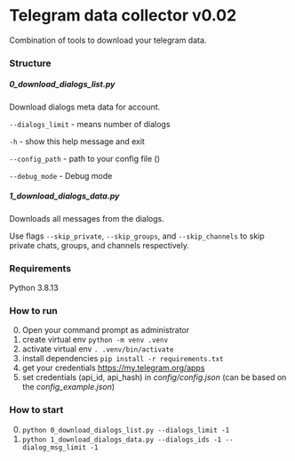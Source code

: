 # Telegram data collector v0.02
Combination of tools to download your telegram data.


### Structure
##### 0_download_dialogs_list.py
Download dialogs meta data for account.

`--dialogs_limit` - means number of dialogs

`-h` - show this help message and exit

`--config_path` - path to your config file ()

`--debug_mode` - Debug mode


##### 1_download_dialogs_data.py
Downloads all messages from the dialogs.

Use flags `--skip_private`, `--skip_groups`, and `--skip_channels`
to skip private chats, groups, and channels respectively.

### Requirements
Python 3.8.13


### How to run
0. Open your command prompt as administrator
1. create virtual env
```python -m venv .venv```
2. activate virtual env
```. .venv/bin/activate```
3. install dependencies 
```pip install -r requirements.txt```
4. get your credentials https://my.telegram.org/apps
5. set credentials (api_id, api_hash) in *config/config.json* (can be based on the *config_example.json*)

### How to start
0. ```python 0_download_dialogs_list.py --dialogs_limit -1```
1. ```python 1_download_dialogs_data.py --dialogs_ids -1 --dialog_msg_limit -1```
